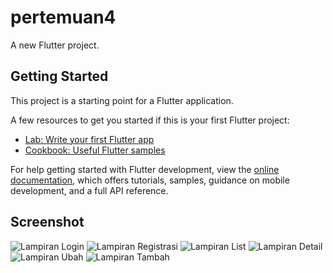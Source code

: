 # pertemuan4

A new Flutter project.

## Getting Started

This project is a starting point for a Flutter application.

A few resources to get you started if this is your first Flutter project:

- [Lab: Write your first Flutter app](https://docs.flutter.dev/get-started/codelab)
- [Cookbook: Useful Flutter samples](https://docs.flutter.dev/cookbook)

For help getting started with Flutter development, view the
[online documentation](https://docs.flutter.dev/), which offers tutorials,
samples, guidance on mobile development, and a full API reference.

## Screenshot
![Lampiran Login](login.png)
![Lampiran Registrasi](registrasi.png)
![Lampiran List](listproduk.png)
![Lampiran Detail](detailproduk.png)
![Lampiran Ubah](ubahproduk.png)
![Lampiran Tambah](tambahproduk.png)